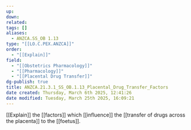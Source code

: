 ```yaml
---
up: 
down: 
related: 
tags: []
aliases:
  - ANZCA.SS_OB 1.13
type: "[[LO.C.PEX.ANZCA]]"
order:
  - "[[Explain]]"
field:
  - "[[Obstetrics Pharmacology]]"
  - "[[Pharmacology]]"
  - "[[Placental Drug Transfer]]"
dg-publish: true
title: ANZCA.21.3.1_SS_OB.1.13_Placental_Drug_Transfer_Factors
date created: Thursday, March 6th 2025, 12:41:26
date modified: Tuesday, March 25th 2025, 16:09:21
---
```


[[Explain]] the [[factors]] which [[influence]] the [[transfer of drugs across the placenta]] to the [[foetus]].
